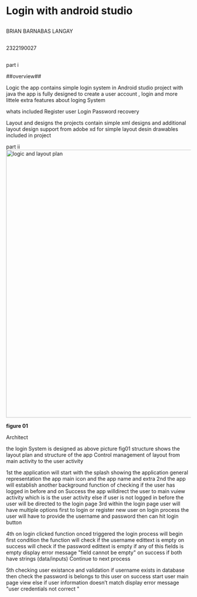 # Login with android studio

##
BRIAN BARNABAS LANGAY
##
2322190027
##

part i

##overview## 

Logic the app contains simple login system in Android studio project with java 
the app is fully designed to create a user account , login and more littele extra features about loging System 

whats included 
Register user
Login
Password recovery 


Layout and designs 
the projects contain simple xml designs and additional layout design  support from adobe xd for simple layout desin drawables included in project

part ii
<img width="730" alt="logic and layout plan" src="https://github.com/brianlangay4/Login/assets/67788456/77e6cd7d-e67e-4112-8e62-4e742c9b4504">

**figure 01**

Architect 

the login System is designed as above picture fig01 structure 
shows the layout plan and structure of the app Control management of layout from main activity to the user activity 

1st the application will start with the splash showing the application general representation the app main icon and the app name and extra
2nd the app will establish another background function of checking if the user has logged in before and on Success the app willdirect the user to main vuiew activity 
which is is the user activity else if user is not logged in before the  user will be directed to the login page 
3rd within the login page user will have multiple options first to login or register new user on login process the user will have to provide the username and password then 
can hit login button 

4th on login clicked  function onced triggered the login process will begin first condition the function will check if the username edittext is empty on success 
will check if the password edittext is empty if any of this fields is empty display error message "field cannot be empty" on success if both have strings (data/inputs) 
Continue to next process

5th checking user existance and validation if username exists in database then check the password is belongs to this user on success start user main page view else
if user information doesn’t match display error message "user credentials not correct "





